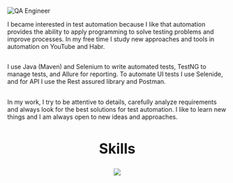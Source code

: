 
![QA Engineer ](https://github.com/user-attachments/assets/6f8f7640-32b8-4027-9722-eb4eb9c97a91)



I became interested in test automation because I like that automation provides the ability to apply programming to solve testing problems and improve processes. 
In my free time I study new approaches and tools in automation on YouTube and Habr.
##
I use Java (Maven) and Selenium to write automated tests, TestNG to manage tests, and Allure for reporting. 
To automate UI tests I use Selenide, and for API I use the Rest assured library and Postman.
##
In my work, I try to be attentive to details, carefully analyze requirements and always look for the best solutions for test automation. 
I like to learn new things and I am always open to new ideas and approaches.
##

<h2 align="center" style="font-size: 32px;">Skills</h2>
<p align="center">
  <a href="https://skillicons.dev">
    <img src="https://skillicons.dev/icons?i=idea,java,maven,selenium,jenkins,github,stackoverflow,windows,ableton,&perline=9" />
  </a>
</p>



